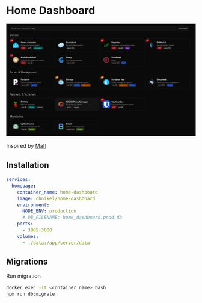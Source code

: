 # Home Dashboard

![Application](docs/img1.png)

Inspired by [Mafl](https://github.com/hywax/mafl)

## Installation

```yaml
services:
  homepage:
    container_name: home-dashboard
    image: chnikel/home-dashboard
    environment:
      NODE_ENV: production
      # DB_FILENAME: home_dashboard.prod.db
    ports:
      - 3005:3000
    volumes:
      - ./data:/app/server/data
```

## Migrations

Run migration

```sh
docker exec -it <container_name> bash
npm run db:migrate
```
